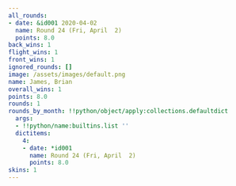 ```yaml
---
all_rounds:
- date: &id001 2020-04-02
  name: Round 24 (Fri, April  2)
  points: 8.0
back_wins: 1
flight_wins: 1
front_wins: 1
ignored_rounds: []
image: /assets/images/default.png
name: James, Brian
overall_wins: 1
points: 8.0
rounds: 1
rounds_by_month: !!python/object/apply:collections.defaultdict
  args:
  - !!python/name:builtins.list ''
  dictitems:
    4:
    - date: *id001
      name: Round 24 (Fri, April  2)
      points: 8.0
skins: 1
---
```

